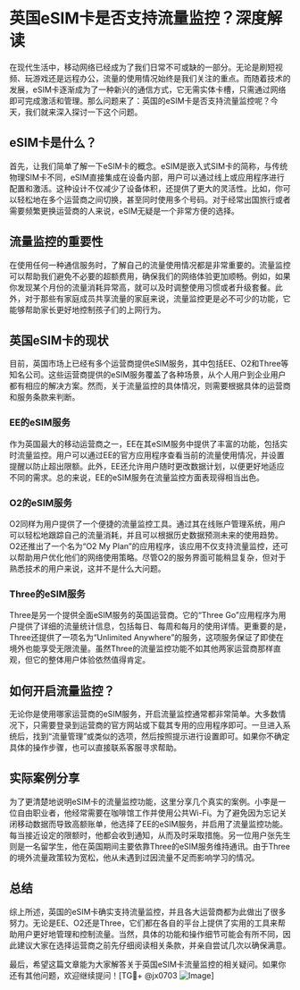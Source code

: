 # 英国eSIM卡是否支持流量监控？深度解读

在现代生活中，移动网络已经成为了我们日常不可或缺的一部分。无论是刷短视频、玩游戏还是远程办公，流量的使用情况始终是我们关注的重点。而随着技术的发展，eSIM卡逐渐成为了一种新兴的通信方式，它无需实体卡槽，只需通过网络即可完成激活和管理。那么问题来了：英国的eSIM卡是否支持流量监控呢？今天，我们就来深入探讨一下这个问题。

## eSIM卡是什么？

首先，让我们简单了解一下eSIM卡的概念。eSIM是嵌入式SIM卡的简称，与传统物理SIM卡不同，eSIM直接集成在设备内部，用户可以通过线上或应用程序进行配置和激活。这种设计不仅减少了设备体积，还提供了更大的灵活性。比如，你可以轻松地在多个运营商之间切换，甚至同时使用多个号码。对于经常出国旅行或者需要频繁更换运营商的人来说，eSIM无疑是一个非常方便的选择。

## 流量监控的重要性

在使用任何一种通信服务时，了解自己的流量使用情况都是非常重要的。流量监控可以帮助我们避免不必要的超额费用，确保我们的网络体验更加顺畅。例如，如果你发现某个月份的流量消耗异常高，就可以及时调整使用习惯或者升级套餐。此外，对于那些有家庭成员共享流量的家庭来说，流量监控更是必不可少的功能，它能够帮助家长更好地控制孩子们的上网行为。

## 英国eSIM卡的现状

目前，英国市场上已经有多个运营商提供eSIM服务，其中包括EE、O2和Three等知名公司。这些运营商提供的eSIM服务覆盖了各种场景，从个人用户到企业用户都有相应的解决方案。然而，关于流量监控的具体情况，则需要根据具体的运营商和服务条款来判断。

### EE的eSIM服务

作为英国最大的移动运营商之一，EE在其eSIM服务中提供了丰富的功能，包括实时流量监控。用户可以通过EE的官方应用程序查看当前的流量使用情况，并设置提醒以防止超出限额。此外，EE还允许用户随时更改数据计划，以便更好地适应不同的需求。总的来说，EE的eSIM服务在流量监控方面表现得相当出色。

### O2的eSIM服务

O2同样为用户提供了一个便捷的流量监控工具。通过其在线账户管理系统，用户可以轻松地跟踪自己的流量消耗，并且可以根据历史数据预测未来的使用趋势。O2还推出了一个名为“O2 My Plan”的应用程序，该应用不仅支持流量监控，还可以帮助用户优化他们的网络使用策略。尽管O2的服务界面可能稍显复杂，但对于熟悉技术的用户来说，这并不是什么大问题。

### Three的eSIM服务

Three是另一个提供全面eSIM服务的英国运营商。它的“Three Go”应用程序为用户提供了详细的流量统计信息，包括每日、每周和每月的使用详情。更重要的是，Three还提供了一项名为“Unlimited Anywhere”的服务，这项服务保证了即使在境外也能享受无限流量。虽然Three的流量监控功能不如其他两家运营商那样直观，但它的整体用户体验依然值得肯定。

## 如何开启流量监控？

无论你是使用哪家运营商的eSIM服务，开启流量监控通常都非常简单。大多数情况下，只需要登录到运营商的官方网站或下载其专用的应用程序即可。一旦进入系统后，找到“流量管理”或类似的选项，然后按照提示进行设置即可。如果你不确定具体的操作步骤，也可以直接联系客服寻求帮助。

## 实际案例分享

为了更清楚地说明eSIM卡的流量监控功能，这里分享几个真实的案例。小李是一位自由职业者，他经常需要在咖啡馆工作并使用公共Wi-Fi。为了避免因为忘记关闭移动数据而导致高额账单，他选择了EE的eSIM服务，并启用了流量监控功能。每当接近设定的限额时，他都会收到通知，从而及时采取措施。另一位用户张先生则是一名留学生，他在英国期间主要依靠Three的eSIM服务维持通讯。由于Three的境外流量政策较为宽松，他从未遇到过因流量不足而影响学习的情况。

## 总结

综上所述，英国的eSIM卡确实支持流量监控，并且各大运营商都为此做出了很多努力。无论是EE、O2还是Three，它们都在各自的平台上提供了实用的工具来帮助用户更好地管理和控制流量。当然，具体的功能和操作细节可能会有所不同，因此建议大家在选择运营商之前先仔细阅读相关条款，并亲自尝试几次以确保满意。

最后，希望这篇文章能为大家解答关于英国eSIM卡流量监控的相关疑问。如果你还有其他问题，欢迎继续提问！[TG💪+ @jx0703 ![Image](https://github.com/user-attachments/assets/dbca1d08-cadb-493c-b0ec-ad6f7a83f270)]